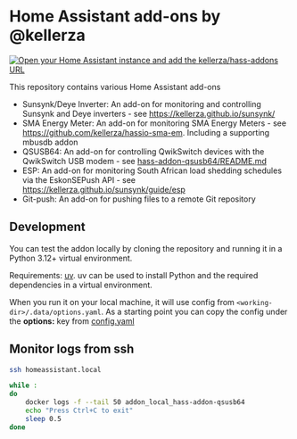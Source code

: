 # Home Assistant add-ons by @kellerza

[![Open your Home Assistant instance and add the kellerza/hass-addons URL](https://my.home-assistant.io/badges/supervisor_add_addon_repository.svg)](https://my.home-assistant.io/redirect/supervisor_add_addon_repository/?repository_url=https%3A%2F%2Fgithub.com%2Fkellerza%2Fhass-addons)

This repository contains various Home Assistant add-ons

- Sunsynk/Deye Inverter: An add-on for monitoring and controlling Sunsynk and Deye inverters - see <https://kellerza.github.io/sunsynk/>
- SMA Energy Meter: An add-on for monitoring SMA Energy Meters - see <https://github.com/kellerza/hassio-sma-em>. Including a supporting mbusdb addon
- QSUSB64: An add-on for controlling QwikSwitch devices with the QwikSwitch USB modem - see [hass-addon-qsusb64/README.md](hass-addon-qsusb64/README.md)
- ESP: An add-on for monitoring South African load shedding schedules via the EskonSEPush API - see <https://kellerza.github.io/sunsynk/guide/esp>
- Git-push: An add-on for pushing files to a remote Git repository

## Development

You can test the addon locally by cloning the repository and running it in a Python 3.12+ virtual environment.

Requirements: [uv](https://docs.astral.sh/uv/getting-started/). uv can be used to install Python and the required dependencies in a virtual environment.

When you run it on your local machine, it will use config from `<working-dir>/.data/options.yaml`. As a starting point you can copy the config under the **options:** key from [config.yaml](./hass-addon-qsusb64/config)

## Monitor logs from ssh

```bash
ssh homeassistant.local

while :
do
    docker logs -f --tail 50 addon_local_hass-addon-qsusb64
    echo "Press Ctrl+C to exit"
    sleep 0.5
done
```
